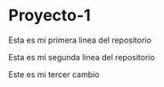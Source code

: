 # Proyecto-1

Esta es mi primera linea del repositorio


Esta es mi segunda linea del repositorio

Este es mi tercer cambio